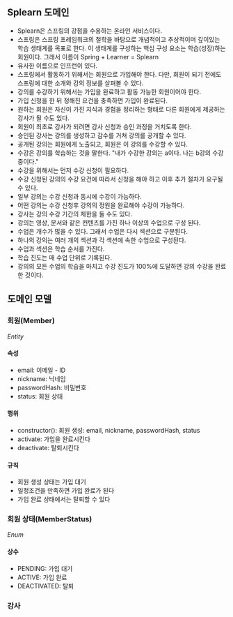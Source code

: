 ## Splearn 도메인

- Splearn은 스프링의 강점을 수용하는 온라인 서비스이다.
- 스프링은 스프링 프레임워크의 철학을 바탕으로 개념적이고 추상적이며 깊이있는 학습 생태계를 목표로 한다.
  이 생태계를 구성하는 핵심 구성 요소는 학습(성장)하는 회원이다.
  그래서 이름이 Spring + Learner = Splearn
- 유사한 이름으로 인프런이 있다.
- 스프링에서 활동하기 위해서는 회원으로 가입해야 한다.
  다만, 회원이 되기 전에도 스프링에 대한 소개와 강의 정보를 살펴볼 수 있다.
- 강의를 수강하기 위해서는 가입을 완료하고 활동 가능한 회원이어야 한다.
- 가입 신청을 한 뒤 정해진 요건을 충족하면 가입이 완료된다.
- 원하는 회원은 자신이 가진 지식과 경험을 정리하는 형태로 다른 회원에게 제공하는 강사가 될 수도 있다.
- 회원이 최초로 강사가 되려면 강사 신청과 승인 과정을 거치도록 한다.
- 승인된 강사는 강의를 생성하고 감수를 거쳐 강의를 공개할 수 있다.
- 공개된 강의는 회원에게 노출되고, 회원은 이 강의를 수강할 수 있다.
- 수강은 강의를 학습하는 것을 말한다. "내가 수강한 강의는 a이다. 나는 b강의 수강중이다."
- 수강을 위해서는 먼저 수강 신청이 필요하다.
- 수강 신청된 강의의 수강 요건에 따라서 신청을 해야 하고 이후 추가 절차가 요구될 수 있다.
- 일부 강의는 수강 신청과 동시에 수강이 가능하다.
- 어떤 강의는 수강 신청후 강의의 정원을 완료해야 수강이 가능하다.
- 강사는 강의 수강 기간의 제한을 둘 수도 있다.
- 강의는 영상, 문서와 같은 컨텐츠를 가진 하나 이상의 수업으로 구성 된다.
- 수업은 개수가 많을 수 있다. 그래서 수업은 다시 섹션으로 구분된다.
- 하나의 강의는 여러 개의 섹션과 각 섹션에 속한 수업으로 구성된다.
- 수업과 섹션은 학습 순서를 가진다.
- 학습 진도는 매 수업 단위로 기록된다.
- 강의의 모든 수업의 학습을 마치고 수강 진도가 100%에 도달하면 강의 수강을 완료한 것이다.


## 도메인 모델

### 회원(Member)
_Entity_

#### 속성
- email: 이메일 - ID
- nickname: 닉네임
- passwordHash: 비밀번호
- status: 회원 상태

#### 행위
- constructor(): 회원 생성: email, nickname, passwordHash, status
- activate: 가입을 완료시킨다
- deactivate: 탈퇴시킨다

#### 규칙
- 회원 생성 상태는 가입 대기
- 일정조건을 만족하면 가입 완료가 된다
- 가입 완료 상태에서는 탈퇴할 수 있다

### 회원 상태(MemberStatus)
_Enum_

#### 상수
- PENDING: 가입 대기
- ACTIVE: 가입 완료
- DEACTIVATED: 탈퇴

### 강사
